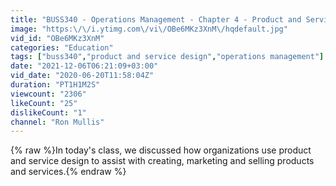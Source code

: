 ```yaml
---
title: "BUSS340 - Operations Management - Chapter 4 - Product and Service Design"
image: "https:\/\/i.ytimg.com\/vi\/OBe6MKz3XnM\/hqdefault.jpg"
vid_id: "OBe6MKz3XnM"
categories: "Education"
tags: ["buss340","product and service design","operations management"]
date: "2021-12-06T06:21:09+03:00"
vid_date: "2020-06-20T11:58:04Z"
duration: "PT1H1M2S"
viewcount: "2306"
likeCount: "25"
dislikeCount: "1"
channel: "Ron Mullis"
---
```

{% raw %}In today's class,  we discussed how organizations use product and service design  to assist with creating, marketing and selling products and services.{% endraw %}
